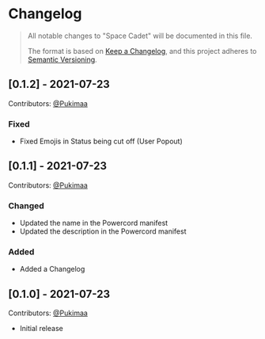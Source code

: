 # Changelog
>All notable changes to "Space Cadet" will be documented in this file.
>
>The format is based on [Keep a Changelog](https://keepachangelog.com/en/1.0.0/),
and this project adheres to [Semantic Versioning](https://semver.org/spec/v2.0.0.html).

## [0.1.2] - 2021-07-23
Contributors: [@Pukimaa](https://github.com/Pukimaa)
### Fixed
- Fixed Emojis in Status being cut off (User Popout)

## [0.1.1] - 2021-07-23
Contributors: [@Pukimaa](https://github.com/Pukimaa)
### Changed
- Updated the name in the Powercord manifest
- Updated the description in the Powercord manifest
### Added
- Added a Changelog

## [0.1.0] - 2021-07-23
Contributors: [@Pukimaa](https://github.com/Pukimaa)
- Initial release